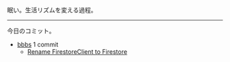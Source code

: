 眠い。生活リズムを変える過程。

---

今日のコミット。

- [bbbs](https://github.com/bouzuya/bbbs) 1 commit
  - [Rename FirestoreClient to Firestore](https://github.com/bouzuya/bbbs/commit/76dde58489a13151589c5b319b746356336f3d35)

